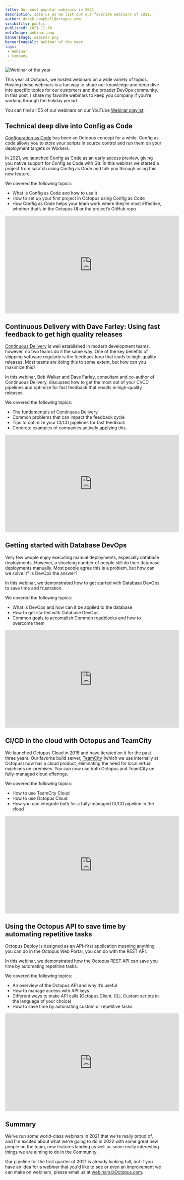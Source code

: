 ```yaml
---
title: Our most popular webinars in 2021
description: Join us as we list out our favorite webinars of 2021. 
author: derek.campbell@octopus.com
visibility: public
published: 2021-12-30
metaImage: webinar.png
bannerImage: webinar.png
bannerImageAlt: Webinar of the year
tags:
 - Webinar
 - Company
---
```


![Webinar of the year](webinar.png)

This year at Octopus, we hosted webinars on a wide variety of topics. Hosting these webinars is a fun way to share our knowledge and deep dive into specific topics for our customers and the broader DevOps community. In this post, I share my favorite webinars to keep you company if you're working through the holiday period.

You can find all 55 of our webinars on our YouTube [Webinar playlist](https://www.youtube.com/playlist?list=PLAGskdGvlaw2ph_YPvMquJlzgYd7bEDba).

## Technical deep dive into Config as Code

[Configuration as Code](https://octopus.com/blog/config-as-code-what-is-it-how-is-it-beneficial) has been an Octopus concept for a while. Config as code allows you to store your scripts in source control and run them on your deployment targets or Workers. 

In 2021, we launched Config as Code as an early access preview, giving you native support for Config as Code with Git. In this webinar we started a project from scratch using Config as Code and talk you through using this new feature.

We covered the following topics: 

- What is Config as Code and how to use it
- How to set up your first project in Octopus using Config as Code
- How Config as Code helps your team work where they’re most effective, whether that’s in the Octopus UI or the project’s GitHub repo

<iframe width="560" height="315" src="https://www.youtube.com/embed/oZfxlbpSP14" frameborder="0" allowfullscreen></iframe>

## Continuous Delivery with Dave Farley: Using fast feedback to get high quality releases

[Continuous Delivery](https://www.continuous-delivery.co.uk/) is well established in modern development teams, however, no two teams do it the same way. One of the key benefits of shipping software regularly is the feedback loop that leads to high-quality releases. Most teams are doing this to some extent, but how can you maximize this?

In this webinar, Bob Walker and Dave Farley, consultant and co-author of Continuous Delivery, discussed how to get the most out of your CI/CD pipelines and optimize for fast feedback that results in high-quality releases.

We covered the following topics: 

- The fundamentals of Continuous Delivery
- Common problems that can impact the feedback cycle
- Tips to optimize your CI/CD pipelines for fast feedback
- Concrete examples of companies actively applying this

<iframe width="560" height="315" src="https://www.youtube.com/embed/IhUyUIiMrNs" frameborder="0" allowfullscreen></iframe>

## Getting started with Database DevOps

Very few people enjoy executing manual deployments, especially database deployments.  However, a shocking number of people still do their database deployments manually.  Most people agree this is a problem, but how can we solve it?  Is DevOps the answer?

In this webinar, we demonstrated how to get started with Database DevOps to save time and frustration.  

We covered the following topics:   

- What is DevOps and how can it be applied to the database
- How to get started with Database DevOps 
- Common goals to accomplish Common roadblocks and how to overcome them

<iframe width="560" height="315" src="https://www.youtube.com/embed/Ho3p7gP4zW4" frameborder="0" allowfullscreen></iframe>

## CI/CD in the cloud with Octopus and TeamCity

We launched Octopus Cloud in 2018 and have iterated on it for the past three years. Our favorite build server, [TeamCity](https://www.jetbrains.com/teamcity/) (which we use internally at Octopus) now has a cloud product, eliminating the need for local virtual machines on-premises. You can now use both Octopus and TeamCity on fully-managed cloud offerings.

We covered the following topics: 

- How to use TeamCity Cloud
- How to use Octopus Cloud
- How you can integrate both for a fully-managed CI/CD pipeline in the cloud

<iframe width="560" height="315" src="https://www.youtube.com/embed/5o3uBES2-i8" frameborder="0" allowfullscreen></iframe>

## Using the Octopus API to save time by automating repetitive tasks

Octopus Deploy is designed as an API-first application meaning anything you can do in the Octopus Web Portal, you can do with the REST API.   

In this webinar, we demonstrated how the Octopus REST API can save you time by automating repetitive tasks. 

We covered the following topics: 

- An overview of the Octopus API and why it’s useful 
- How to manage access with API keys  
- Different ways to make API calls (Octopus.Client, CLI, Custom scripts in the language of your choice) 
- How to save time by automating custom or repetitive tasks

<iframe width="560" height="315" src="https://www.youtube.com/embed/ACb2sHWoZto" frameborder="0" allowfullscreen></iframe>

## Summary

We've run some world-class webinars in 2021 that we're really proud of, and I'm excited about what we're going to do in 2022 with some great new people on the team, new features landing as well as some really interesting things we are aiming to do in the Community.

Our pipeline for the first quarter of 2021 is already looking full, but if you have an idea for a webinar that you'd like to see or even an improvement we can make on webinars, please email us at [webinars@Octopus.com](mailto:webinars@Octopus.com).

